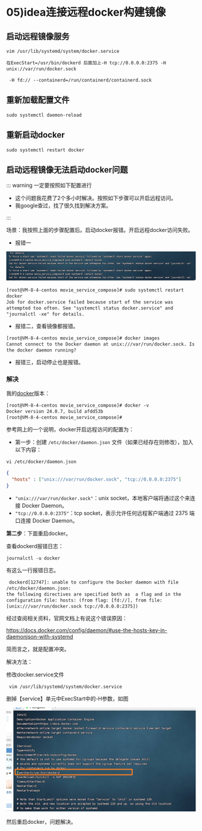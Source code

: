 # 05)idea连接远程docker构建镜像



## 启动远程镜像服务

```shell
vim /usr/lib/systemd/system/docker.service
```



```shell
在ExecStart=/usr/bin/dockerd 后面加上-H tcp://0.0.0.0:2375 -H unix://var/run/docker.sock
```



```
 -H fd:// --containerd=/run/containerd/containerd.sock
```



## 重新加载配置文件

```shell
sudo systemctl daemon-reload 
```



## 重新启动docker

```shell
sudo systemctl restart docker
```





## 启动远程镜像无法启动docker问题

::: warning 一定要按照如下配置进行

- 这个问题我花费了2个多小时解决。按照如下步骤可以开启远程访问。
- 我google查过，找了很久找到解决方案。

:::

场景：我按照上面的步骤配置后。启动docker报错。开启远程docker访问失败。

- 报错一

![image-20240101161735613](05idea连接远程docker构建镜像.assets/image-20240101161735613.png)

```shell
[root@VM-8-4-centos movie_service_compose]# sudo systemctl restart docker
Job for docker.service failed because start of the service was attempted too often. See "systemctl status docker.service" and "journalctl -xe" for details.
```

- 报错二，查看镜像都报错。

```shell
[root@VM-8-4-centos movie_service_compose]# docker images
Cannot connect to the Docker daemon at unix:///var/run/docker.sock. Is the docker daemon running?
```

- 报错三，启动停止也是报错。

### 解决

我的[docker](https://so.csdn.net/so/search?q=docker&spm=1001.2101.3001.7020)版本：

```shell
[root@VM-8-4-centos movie_service_compose]# docker -v
Docker version 24.0.7, build afdd53b
[root@VM-8-4-centos movie_service_compose]# 
```

参考网上的一个说明，docker开启远程访问的配置为：

- 第一步：创建 `/etc/docker/daemon.json` 文件（如果已经存在则修改），加入以下内容：

```shell
vi /etc/docker/daemon.json
```

```json
{
  "hosts" : ["unix:///var/run/docker.sock", "tcp://0.0.0.0:2375"]
}
```

- `"unix:///var/run/docker.sock"`：unix socket，本地客户端将通过这个来连接 Docker Daemon。
- `"tcp://0.0.0.0:2375"`：tcp socket，表示允许任何远程客户端通过 2375 端口连接 Docker Daemon。

**第二步**：下面重启docker。

查看dockerd报错日志：

```shell
journalctl -u docker
```

有这么一行报错日志。

```shell
 dockerd[12747]: unable to configure the Docker daemon with file /etc/docker/daemon.json: 
the following directives are specified both as  a flag and in the configuration file: hosts: (from flag: [fd://], from file: [unix:///var/run/docker.sock tcp://0.0.0.0:2375])
```

经过查阅相关资料，官网文档上有说这个错误原因：

https://docs.docker.com/config/daemon/#use-the-hosts-key-in-daemonjson-with-systemd

简而言之，就是配置冲突。

解决方法：

修改docker.service文件

```
 vim /usr/lib/systemd/system/docker.service
```

删掉【service】单元中ExecStart中的-H参数，如图

![image-20240101162437680](05idea连接远程docker构建镜像.assets/image-20240101162437680.png)

然后重启docker，问题解决。